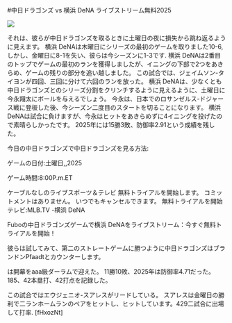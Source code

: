 #中日ドラゴンズ vs 横浜 DeNA ライブストリーム無料2025  
  
  
[![](https://i.imgur.com/qSNzIqt.png)](https://movie.rssnews.media/DhFoVEF.php)  
  
それは、彼らが中日ドラゴンズを取るときに土曜日の夜に損失から跳ね返るように見えます。 横浜 DeNAは木曜日にシリーズの最初のゲームを取りました10-6,しかし、金曜日に8-1を失い、彼らは今シーズンに1-3です. 横浜 DeNAは2番目のトップでゲームの最初のランを獲得しましたが、イニングの下部で2つをあきらめ、ゲームの残りの部分を追い越しました。 この試合では、ジェイムソン-タイヨンが四回、三回に分けて六回のランを放った。 横浜 DeNAは、少なくとも中日ドラゴンズとのシリーズ分割をクリンチするように見えるように、土曜日に今永翔太にボールを与えるでしょう。 今永は、日本でのロサンゼルス-ドジャース戦に登板した後、今シーズン二度目のスタートを切ることになります。 横浜 DeNAは試合に負けますが、今永はヒットをあきらめずに4イニングを投げたので素晴らしかったです。 2025年には15勝3敗、防御率2.91という成績を残した。

今日の中日ドラゴンズで中日ドラゴンズを見る方法:

ゲームの日付:土曜日,,2025

ゲーム時間:8:00P.m.ET

ケーブルなしのライブスポーツ＆テレビ
無料トライアルを開始します。 コミットメントはありません。 いつでもキャンセルできます。
無料トライアルを開始
テレビ:MLB.TV -横浜 DeNA

Fuboの中日ドラゴンズゲームで横浜 DeNAをライブストリーム：今すぐ無料トライアルを開始！

彼らは試してみて、第二のストレートゲームに勝つように中日ドラゴンズはブランドンPfaadtとカウンターします。

は開幕をaaa級ダーラムで迎えた。 11勝10敗、2025年は防御率4.71だった。 185、42本塁打、42打点を記録した。

この試合ではエウジェニオ-スアレスがリードしている。 スアレスは金曜日の勝利で二ランホームランのペアをヒットし、ヒットしています。429二試合に出場して打率. [fHxozNt]